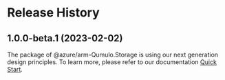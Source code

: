 # Release History
    
## 1.0.0-beta.1 (2023-02-02)

The package of @azure/arm-Qumulo.Storage is using our next generation design principles. To learn more, please refer to our documentation [Quick Start](https://aka.ms/js-track2-quickstart).

